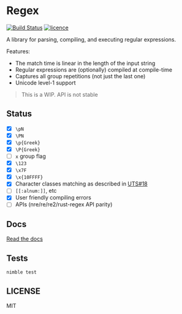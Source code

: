 # Regex

[![Build Status](https://img.shields.io/travis/nitely/nim-regex.svg?style=flat-square)](https://travis-ci.org/nitely/nim-regex)
[![licence](https://img.shields.io/github/license/nitely/nim-regex.svg?style=flat-square)](https://raw.githubusercontent.com/nitely/nim-regex/master/LICENSE)

A library for parsing, compiling, and executing regular expressions.

Features:

* The match time is linear in the length of the input string
* Regular expressions are (optionally) compiled at compile-time
* Captures all group repetitions (not just the last one)
* Unicode level-1 support

> This is a WIP. API is not stable

## Status

- [x] `\pN`
- [x] `\PN`
- [x] `\p{Greek}`
- [x] `\P{Greek}`
- [ ] `x` group flag
- [x] `\123`
- [x] `\x7F`
- [x] `\x{10FFFF}`
- [x] Character classes matching as described in
  [UTS#18](http://www.unicode.org/reports/tr18/#Compatibility_Properties)
- [ ] `[[:alnum:]]`, etc
- [x] User friendly compiling errors
- [ ] APIs (nre/re/re2/rust-regex API parity)

## Docs

[Read the docs](https://nitely.github.io/nim-regex/)

## Tests

```
nimble test
```

## LICENSE

MIT
